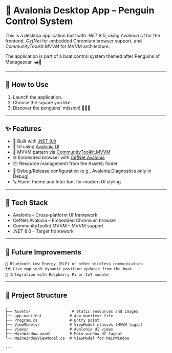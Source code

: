 # 🐧 Avalonia Desktop App – Penguin Control System

This is a desktop application built with *.NET 8.0*, using *Avalonia UI* for the frontend, *CefNet* for embedded Chromium browser support, and *CommunityToolkit.MVVM* for MVVM architecture.

The application is part of a boat control system themed after Penguins of Madagascar. 🛥️🐧

---

## 🚦 How to Use

1. Launch the application.
2. Choose the square you like.
3. Discover the penguins' mission! 🕵️‍♂️🐧

---

## ✨ Features

- 🚀 Built with [.NET 8.0](https://dotnet.microsoft.com/)
- 🎨 UI using [Avalonia UI](https://avaloniaui.net/)
- 🧠 MVVM pattern via [CommunityToolkit.MVVM](https://learn.microsoft.com/en-us/dotnet/communitytoolkit/mvvm/)
- 🌐 Embedded browser with [CefNet.Avalonia](https://github.com/CefNet/CefNet)
- 📦 Resource management from the Assets\ folder
- 🧪 Debug/Release configuration (e.g., Avalonia.Diagnostics only in Debug)
- 🔤 Fluent theme and Inter font for modern UI styling

---

## 🧰 Tech Stack

- Avalonia – Cross-platform UI framework
- CefNet.Avalonia – Embedded Chromium browser
- CommunityToolkit.MVVM – MVVM support
- .NET 8.0 – Target framework

---


## 🔮 Future Improvements
    🔗 Bluetooth Low Energy (BLE) or other wireless communication
    🗺️ Live map with dynamic position updates from the boat
    📡 Integration with Raspberry Pi or IoT module


---

## 📁 Project Structure

```plaintext
.
├── Assets/                  # Static resources and images
├── app.manifest            # App manifest file
├── Program.cs              # Entry point
├── ViewModels/             # ViewModel classes (MVVM logic)
├── Views/                  # Avalonia UI views
├── MainWindow.axaml        # Main window UI layout
└── MainWindowViewModel.cs  # ViewModel for MainWindow

--- 


